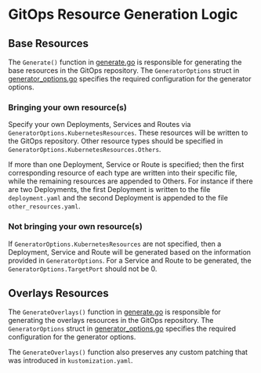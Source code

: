# GitOps Resource Generation Logic

## Base Resources

The `Generate()` function in [generate.go](../pkg/generate.go) is responsible for generating the base resources in the GitOps repository. The `GeneratorOptions` struct in [generator_options.go](../api/v1alpha1/generator_options.go) specifies the required configuration for the generator options.

### Bringing your own resource(s)

Specify your own Deployments, Services and Routes via `GeneratorOptions.KubernetesResources`. These resources will be written to the GitOps repository. Other resource types should be specified in `GeneratorOptions.KubernetesResources.Others`.

If more than one Deployment, Service or Route is specified; then the first corresponding resource of each type are written into their specific file, while the remaining resources are appended to Others. For instance if there are two Deployments, the first Deployment is written to the file `deployment.yaml` and the second Deployment is appended to the file `other_resources.yaml`.

### Not bringing your own resource(s)

If `GeneratorOptions.KubernetesResources` are not specified, then a Deployment, Service and Route will be generated based on the information provided in `GeneratorOptions`. For a Service and Route to be generated, the `GeneratorOptions.TargetPort` should not be 0.

## Overlays Resources

The `GenerateOverlays()` function in [generate.go](../pkg/generate.go) is responsible for generating the overlays resources in the GitOps repository. The `GeneratorOptions` struct in [generator_options.go](../api/v1alpha1/generator_options.go) specifies the required configuration for the generator options.

The `GenerateOverlays()` function also preserves any custom patching that was introduced in `kustomization.yaml`.